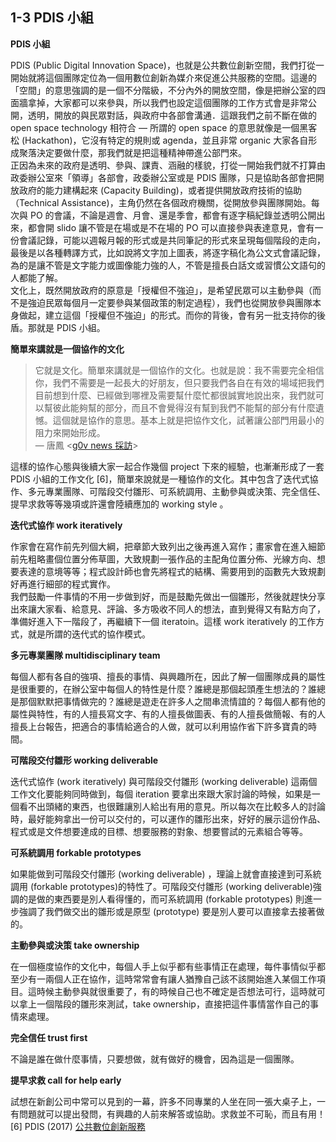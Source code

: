 <h2><strong>1-3 PDIS 小組</strong></h2>

<p><strong>PDIS 小組</strong></p>

<p>PDIS (Public Digital Innovation Space)，也就是公共數位創新空間，我們打從一開始就將這個團隊定位為一個用數位創新為媒介來促進公共服務的空間。這邊的「空間」的意思強調的是一個不分階級，不分內外的開放空間，像是把辦公室的四面牆拿掉，大家都可以來參與，所以我們也設定這個團隊的工作方式會是非常公開，透明，開放的與民眾對話，與政府中各部會溝通．這跟我們之前不斷在做的 open space technology 相符合 — 所謂的 open space 的意思就像是一個黑客松 (Hackathon)，它沒有特定的規則或 agenda，並且非常 organic 大家各自形成聚落決定要做什麼，那我們就是把這種精神帶進公部門來。<br>正因為未來的政府是透明、參與、課責、涵融的樣貌，打從一開始我們就不打算由政委辦公室來「領導」各部會，政委辦公室或是 PDIS 團隊，只是協助各部會把開放政府的能力建構起來 (Capacity Building)，或者提供開放政府技術的協助（Technical Assistance)，主角仍然在各個政府機關，從開放參與團隊開始。每次與 PO 的會議，不論是週會、月會、還是季會，都會有逐字稿紀錄並透明公開出來，都會開 slido 讓不管是在場或是不在場的 PO 可以直接參與表達意見，會有一份會議記錄，可能以週報月報的形式或是共同筆記的形式來呈現每個階段的走向，最後是以各種轉譯方式，比如說將文字加上圖表，將逐字稿化為公文式會議記錄，為的是讓不管是文字能力或圖像能力強的人，不管是擅長白話文或習慣公文語句的人都能了解。<br>文化上，既然開放政府的原意是「授權但不強迫」，是希望民眾可以主動參與（而不是強迫民眾每個月一定要參與某個政策的制定過程），我們也從開放參與團隊本身做起，建立這個「授權但不強迫」的形式。而你的背後，會有另一批支持你的後盾。那就是 PDIS 小組。</p>

<p><strong>簡單來講就是一個協作的文化</strong></p>

<blockquote><p>它就是文化。簡單來講就是一個協作的文化。也就是說：我不需要完全相信你，我們不需要是一起長大的好朋友，但只要我們各自在有效的場域把我們目前想到什麼、已經做到哪裡及需要幫什麼忙都很誠實地說出來，我們就可以幫彼此能夠幫的部分，而且不會覺得沒有幫到我們不能幫的部分有什麼遺憾。這個就是協作的意思。基本上就是把協作文化，試著讓公部門用最小的阻力來開始形成。<br>— 唐鳳 &lt;<a href="https://sayit.archive.tw/speech/44969">g0v news 採訪</a>&gt;</p></blockquote>

<p>這樣的協作心態與後續大家一起合作幾個 project 下來的經驗，也漸漸形成了一套 PDIS 小組的工作文化 [6]，簡單來說就是一種協作的文化。其中包含了迭代式協作、多元專業團隊、可階段交付雛形、可系統調用、主動參與或決策、完全信任、提早求救等等幾項或許還會陸續應加的 working style 。</p>

<p><strong>迭代式協作 work iteratively</strong></p>

<p>作家會在寫作前先列個大綱，把章節大致列出之後再進入寫作；畫家會在進入細節前先粗略畫個位置分佈草圖，大致規劃一張作品的主配角位置分佈、光線方向、想要表達的意境等等；程式設計師也會先將程式的結構、需要用到的函數先大致規劃好再進行細部的程式實作。<br>我們鼓勵一件事情的不用一步做到好，而是鼓勵先做出一個雛形，然後就趕快分享出來讓大家看、給意見、評論、多方吸收不同人的想法，直到覺得又有點方向了，準備好進入下一階段了，再繼續下一個 iteratoin。這樣 work iteratively 的工作方式，就是所謂的迭代式的協作模式。</p>

<p><strong>多元專業團隊 multidisciplinary team</strong></p>

<p>每個人都有各自的強項、擅長的事情、與興趣所在，因此了解一個團隊成員的屬性是很重要的，在辦公室中每個人的特性是什麼？誰總是那個起頭產生想法的？誰總是那個默默把事情做完的？誰總是遊走在許多人之間串流情誼的？每個人都有他的屬性與特性，有的人擅長寫文字、有的人擅長做圖表、有的人擅長做簡報、有的人擅長上台報告，把適合的事情給適合的人做，就可以利用協作省下許多寶貴的時間。</p>

<p><strong>可階段交付雛形 working deliverable</strong></p>

<p>迭代式協作 (work iteratively) 與可階段交付雛形 (working deliverable) 這兩個工作文化要能夠同時做到，每個 iteration 要拿出來跟大家討論的時候，如果是一個看不出頭緒的東西，也很難讓別人給出有用的意見。所以每次在比較多人的討論時，最好能夠拿出一份可以交付的，可以運作的雛形出來，好好的展示這份作品、程式或是文件想要達成的目標、想要服務的對象、想要嘗試的元素組合等等。</p>

<p><strong>可系統調用 forkable prototypes</strong></p>

<p>如果能做到可階段交付雛形 (working deliverable) ，理論上就會直接達到可系統調用 (forkable prototypes)的特性了。可階段交付雛形 (working deliverable)強調的是做的東西要是別人看得懂的，而可系統調用 (forkable prototypes) 則進一步強調了我們做交出的雛形或是原型 (prototype) 要是別人要可以直接拿去接著做的。</p>

<p><strong>主動參與或決策 take ownership</strong></p>

<p>在一個極度協作的文化中，每個人手上似乎都有些事情正在處理，每件事情似乎都至少有一兩個人正在協作，這時常常會有讓人猶豫自己該不該開始進入某個工作項目。這時候主動參與就很重要了，有的時候自己也不確定是否想法可行，這時就可以拿上一個階段的雛形來測試，take ownership，直接把這件事情當作自己的事情來處理。</p>

<p><strong>完全信任 trust first</strong></p>

<p>不論是誰在做什麼事情，只要想做，就有做好的機會，因為這是一個團隊。</p>

<p><strong>提早求救 call for help early</strong></p>

<p>試想在新創公司中常可以見到的一幕，許多不同專業的人坐在同一張大桌子上，一有問題就可以提出發問，有興趣的人前來解答或協助。求救並不可恥，而且有用！<br>[6] PDIS (2017) <a href="https://www.slideshare.net/ShuYangLin1/ss-73246660/13">公共數位創新服務</a></p>